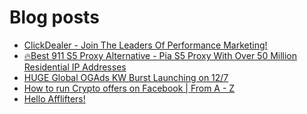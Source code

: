 # Blog posts
<!-- BLOG-POST-LIST:START -->
- [ClickDealer - Join The Leaders Of Performance Marketing!](https://afflift.com/f/threads/clickdealer-join-the-leaders-of-performance-marketing.2440/)
- [🔥Best 911 S5 Proxy Alternative - Pia S5 Proxy With Over 50 Million Residential IP Addresses](https://afflift.com/f/threads/%F0%9F%94%A5best-911-s5-proxy-alternative-pia-s5-proxy-with-over-50-million-residential-ip-addresses.9818/)
- [HUGE Global OGAds KW Burst Launching on 12/7](https://afflift.com/f/threads/huge-global-ogads-kw-burst-launching-on-12-7.10024/)
- [How to run Crypto offers on Facebook | From A - Z](https://afflift.com/f/threads/how-to-run-crypto-offers-on-facebook-from-a-z.10018/)
- [Hello Afflifters!](https://afflift.com/f/threads/hello-afflifters.10017/)
<!-- BLOG-POST-LIST:END -->
